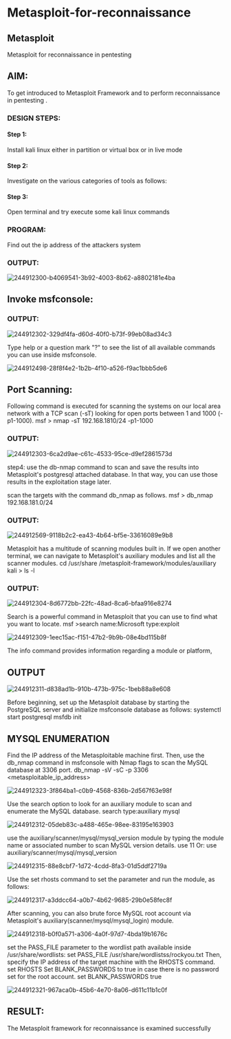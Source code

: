 # Metasploit-for-reconnaissance
## Metasploit
Metasploit for reconnaissance in pentesting

## AIM:

To get introduced to Metasploit Framework and to  perform reconnaissance  in pentesting .

### DESIGN STEPS:

#### Step 1:

Install kali linux either in partition or virtual box or in live mode

#### Step 2:

Investigate on the various categories of tools as follows:

#### Step 3:

Open terminal and try execute some kali linux commands

### PROGRAM:
Find out the ip address of the attackers system

### OUTPUT:

![244912300-b4069541-3b92-4003-8b62-a8802181e4ba](https://github.com/Vasanthamukilan/Metasploit-for-reconnaissance/assets/119559694/7a76b448-3c3b-43dd-9d59-0884d5454e0f)



## Invoke msfconsole:

### OUTPUT:

![244912302-329df4fa-d60d-40f0-b73f-99eb08ad34c3](https://github.com/Vasanthamukilan/Metasploit-for-reconnaissance/assets/119559694/704dfd42-a5cd-4952-8c09-4c29c9613116)




Type help or a question mark "?" to see the list of all available commands you can use inside msfconsole.


![244912498-28f8f4e2-1b2b-4f10-a526-f9ac1bbb5de6](https://github.com/Vasanthamukilan/Metasploit-for-reconnaissance/assets/119559694/007952f8-91c0-4d74-ac66-38db3aa8770a)



## Port Scanning:
Following command is executed for scanning the systems on our local area network with a TCP scan (-sT) looking for open ports between 1 and 1000 (-p1-1000).
msf >  nmap -sT 192.168.1810/24 -p1-1000

### OUTPUT:

![244912303-6ca2d9ae-c61c-4533-95ce-d9ef2861573d](https://github.com/Vasanthamukilan/Metasploit-for-reconnaissance/assets/119559694/f405e0a1-ecdf-44e1-a1df-9ac2296f0a15)




step4:
use the db-nmap command to scan and save the results into Metasploit's postgresql attached database. In that way, you can use those results in the exploitation stage later.

scan the targets with the command db_nmap as follows.
msf > db_nmap 192.168.181.0/24
### OUTPUT:


![244912569-9118b2c2-ea43-4b64-bf5e-33616089e9b8](https://github.com/Vasanthamukilan/Metasploit-for-reconnaissance/assets/119559694/cc3dc847-b1bf-404e-9d80-36039bc9c92a)






Metasploit has a multitude of scanning modules built in. If we open another terminal, we can navigate to Metasploit's auxiliary modules and list all the scanner modules.
cd /usr/share /metasploit-framework/modules/auxiliary
kali > ls -l
### OUTPUT:


![244912304-8d6772bb-22fc-48ad-8ca6-bfaa916e8274](https://github.com/Vasanthamukilan/Metasploit-for-reconnaissance/assets/119559694/f037211d-896a-4419-8181-c47ec1aea304)





Search is a powerful command in Metasploit that you can use to find what you want to locate. 
msf >search name:Microsoft type:exploit


![244912309-1eec15ac-f151-47b2-9b9b-08e4bd115b8f](https://github.com/Vasanthamukilan/Metasploit-for-reconnaissance/assets/119559694/590c8343-83f3-4824-97bf-d0712234a847)





The info command provides information regarding a module or platform,

## OUTPUT

![244912311-d838ad1b-910b-473b-975c-1beb88a8e608](https://github.com/Vasanthamukilan/Metasploit-for-reconnaissance/assets/119559694/48733534-47cd-48fb-a739-21719b75316e)



Before beginning, set up the Metasploit database by starting the PostgreSQL server and initialize msfconsole database as follows:
systemctl start postgresql
msfdb init

## MYSQL ENUMERATION
Find the IP address of the Metasploitable machine first. Then, use the db_nmap command in msfconsole with Nmap flags to scan the MySQL database at 3306 port.
db_nmap -sV -sC -p 3306 <metasploitable_ip_address>



![244912323-3f864ba1-c0b9-4568-836b-2d567f63e98f](https://github.com/Vasanthamukilan/Metasploit-for-reconnaissance/assets/119559694/77aeb761-c65c-42a6-89f2-facd68358bf1)





Use the search option to look for an auxiliary module to scan and enumerate the MySQL database.
search type:auxiliary mysql

![244912312-05deb83c-a488-465e-98ee-83195e163903](https://github.com/Vasanthamukilan/Metasploit-for-reconnaissance/assets/119559694/c291e2e9-7312-4785-b014-bbcceceae530)





use the auxiliary/scanner/mysql/mysql_version module by typing the module name or associated number to scan MySQL version details.
use 11
Or:
use auxiliary/scanner/mysql/mysql_version



![244912315-88e8cbf7-1d72-4cdd-8fa3-01d5ddf2719a](https://github.com/Vasanthamukilan/Metasploit-for-reconnaissance/assets/119559694/138a05c5-8a5c-4c25-a1a4-5ab9128e9302)






Use the set rhosts command to set the parameter and run the module, as follows:


![244912317-a3ddcc64-a0b7-4b62-9685-29b0e58fec8f](https://github.com/Vasanthamukilan/Metasploit-for-reconnaissance/assets/119559694/62af13ca-dd23-48ff-91c5-17b02bf5bf6b)







After scanning, you can also brute force MySQL root account via Metasploit's auxiliary(scanner/mysql/mysql_login) module.



![244912318-b0f0a571-a306-4a0f-97d7-4bda19b1676c](https://github.com/Vasanthamukilan/Metasploit-for-reconnaissance/assets/119559694/0264fe22-8a83-46b9-97c9-c9a7d1f3daf6)








set the PASS_FILE parameter to the wordlist path available inside /usr/share/wordlists:
set PASS_FILE /usr/share/wordlistss/rockyou.txt
Then, specify the IP address of the target machine with the RHOSTS command.
set RHOSTS <metasploitable-ip-address>
Set BLANK_PASSWORDS to true in case there is no password set for the root account.
set BLANK_PASSWORDS true





![244912321-967aca0b-45b6-4e70-8a06-d611c11b1c0f](https://github.com/Vasanthamukilan/Metasploit-for-reconnaissance/assets/119559694/6a817b0b-59b2-4af6-80f7-944fa77faf22)












## RESULT:
The Metasploit framework for reconnaissance is  examined successfully
